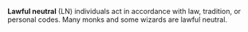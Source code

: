 **Lawful neutral** (LN) individuals act in accordance with law, tradition, or personal codes. Many monks and some wizards are lawful neutral.